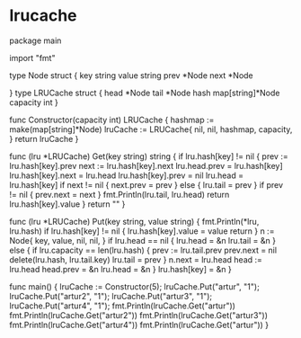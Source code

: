 # lrucache
package main

import "fmt"

type Node struct {
	key string
    value string
    prev *Node
    next *Node

}
type LRUCache struct {
    head *Node
    tail *Node
    hash map[string]*Node
    capacity int
}

func Constructor(capacity int) LRUCache {
    hashmap := make(map[string]*Node)
    lruCache := LRUCache{
		nil,
		nil,
        hashmap,
        capacity,
    }
    return lruCache
}

func (lru *LRUCache) Get(key string) string {
	if lru.hash[key] != nil {
		prev := lru.hash[key].prev
		next := lru.hash[key].next
		lru.head.prev = lru.hash[key]
		lru.hash[key].next = lru.head
		lru.hash[key].prev = nil
		lru.head = lru.hash[key]
		if next != nil {
			next.prev = prev
		} else {
			lru.tail = prev
		}
		if prev != nil {
			prev.next = next
		}
		fmt.Println(lru.tail, lru.head)
		return lru.hash[key].value
	}
	return ""
}

func (lru *LRUCache) Put(key string, value string)  {
	fmt.Println(*lru, lru.hash)
    if lru.hash[key] != nil {
        lru.hash[key].value = value
        return
    }
    n := Node{
        key,
        value,
        nil,
        nil,
    }
    if lru.head == nil {
        lru.head = &n
        lru.tail = &n
    } else {
        if lru.capacity == len(lru.hash) {
            prev := lru.tail.prev
            prev.next = nil
            delete(lru.hash, lru.tail.key)
            lru.tail = prev
        }
        n.next = lru.head
		head := lru.head
		head.prev = &n
        lru.head = &n
    }
	lru.hash[key] = &n
}

func main() {
	lruCache := Constructor(5);
	lruCache.Put("artur", "1");
	lruCache.Put("artur2", "1");
	lruCache.Put("artur3", "1");
	lruCache.Put("artur4", "1");
	fmt.Println(lruCache.Get("artur"))
	fmt.Println(lruCache.Get("artur2"))
	fmt.Println(lruCache.Get("artur3"))
	fmt.Println(lruCache.Get("artur4"))
	fmt.Println(lruCache.Get("artur"))
}
